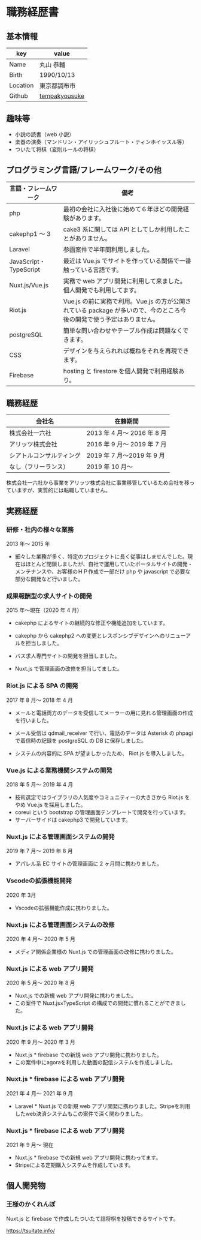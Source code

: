 # 職務経歴書

## 基本情報

| key      | value                                                    |
| -------- | -------------------------------------------------------- |
| Name     | 丸山 恭輔                                                |
| Birth    | 1990/10/13                                               |
| Location | 東京都調布市                                             |
| Github   | [tempakyousuke](https://github.com/tempakyousuke/resume) |

## 趣味等

- 小説の読書（web 小説）
- 楽器の演奏（マンドリン・アイリッシュフルート・ティンホイッスル等）
- ついたて将棋（変則ルールの将棋）

## プログラミング言語/フレームワーク/その他

| 言語・フレームワーク   | 備考                                                                                                                  |
| ---------------------- | --------------------------------------------------------------------------------------------------------------------- |
| php                    | 最初の会社に入社後に始めて６年ほどの開発経験があります。                                                              |
| cakephp1 ～ 3          | cake3 系に関しては API としてしか利用したことがありません。                                                           |
| Laravel                | 参画案件で半年間利用しました。                                                                                        |
| JavaScript・TypeScript | 最近は Vue.js でサイトを作っている関係で一番触っている言語です。                                                      |
| Nuxt.js/Vue.js         | 実務で web アプリ開発に利用して来ました。個人開発でも利用してます。                                                   |
| Riot.js                | Vue.js の前に実務で利用。Vue.js の方が公開されている package が多いので、今のところ今後の開発で使う予定はありません。 |
| postgreSQL             | 簡単な問い合わせやテーブル作成は問題なくできます。                                                                    |
| CSS                    | デザインを与えられれば概ねをそれを再現できます。                                                                      |
| Firebase               | hosting と firestore を個人開発で利用経験あり。                                                                       |

## 職務経歴

| 会社名                   | 在籍期間                    |
| ------------------------ | --------------------------- |
| 株式会社一六社           | 2013 年 4 月～ 2016 年 8 月 |
| アリッツ株式会社         | 2016 年 9 月～ 2019 年 7 月 |
| シアトルコンサルティング | 2019 年 7 月〜2019 年 9 月  |
| なし（フリーランス）     | 2019 年 10 月〜             |

株式会社一六社から事業をアリッツ株式会社に事業移管しているため会社を移っていますが、実質的には転職していません。

## 実務経歴

### 研修・社内の様々な業務

2013 年～ 2015 年

- 細々した業務が多く、特定のプロジェクトに長く従事はしませんでした。現在はほとんど閉鎖しましたが、自社で運用していたポータルサイトの開発・メンテナンスや、お客様のＨＰ作成で一部だけ php や javascript で必要な部分な開発など行いました。

### 成果報酬型の求人サイトの開発

2015 年～現在（2020 年 4 月）

- cakephp によるサイトの継続的な修正や機能追加をしています。
- cakephp から cakephp2 への変更とレスポンシブデザインへのリニューアルを担当しました。

- バス求人専門サイトの開発を担当しました。
- Nuxt.js で管理画面の改修を担当してました。

### Riot.js による SPA の開発

2017 年 8 月～ 2018 年 4 月

- メールと電話両方のデータを受信してメーラーの用に見れる管理画面の作成を行いました。

- メール受信は qdmail_receiver で行い、電話のデータは Asterisk の phpagi で着信時の記録を postgreSQL の DB に保存しました。

- システムの内容的に SPA が望ましかったため、 Riot.js を導入しました。

### Vue.js による業務機関システムの開発

2018 年 5 月～ 2019 年 4 月

- 技術選定ではライブラリの人気度やコミュニティーの大きさから Riot.js をやめ Vue.js を採用しました。
- coreui という bootstrap の管理画面テンプレートで開発を行っています。
- サーバーサイドは cakephp3 で開発しています。

### Nuxt.js による管理画面システムの開発

2019 年 7 月～ 2019 年 8 月

- アパレル系 EC サイトの管理画面に 2 ヶ月間に携わりました。

### Vscodeの拡張機能開発

2020 年 3月

- Vscodeの拡張機能作成に携わりました。

### Nuxt.js による管理画面システムの改修

2020 年 4 月～ 2020 年 5 月

- メディア関係企業様の Nuxt.js での管理画面の改修に携わりました。

### Nuxt.js による web アプリ開発

2020 年 5 月～ 2020 年 8 月

- Nuxt.js での新規 web アプリ開発に携わりました。
- この案件で Nuxt.js×TypeScript の構成での開発に慣れることができました。
### Nuxt.js による web アプリ開発

2020 年 9 月～ 2020 年 3 月

- Nuxt.js * firebase での新規 web アプリ開発に携わりました。
- この案件中にagoraを利用した動画の配信システムを作成しました。
### Nuxt.js * firebase による web アプリ開発

2021 年 4 月～ 2021 年 9 月

- Laravel * Nuxt.js での新規 web アプリ開発に携わりました。Stripeを利用したweb決済システムもこの案件で深く関わりました。
### Nuxt.js * firebase による web アプリ開発

2021 年 9 月～ 現在

- Nuxt.js * firebase での新規 web アプリ開発に携わってます。
- Stripeによる定期購入システムを作成しています。

## 個人開発物

### 王様のかくれんぽ

Nuxt.js と firebase で作成したついたて詰将棋を投稿できるサイトです。

https://tsuitate.info/
